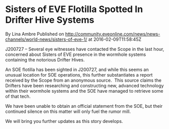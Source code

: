 # Sisters of EVE Flotilla Spotted In Drifter Hive Systems
By Lina Ambre
Published on http://community.eveonline.com/news/news-channels/world-news/sisters-of-eve-1/ at 2016-02-09T11:58:45Z

J200727 – Several eye witnesses have contacted the Scope in the last hour, concerned about Sisters of EVE presence in the wormhole systems containing the notorious Drifter Hives.&nbsp;

An SOE flotilla has been sighted in J200727, and while this seems an unusual location for SOE operations, this further substantiates a report received by the Scope from an anonymous source.&nbsp; This source claims the Drifters have been researching and constructing new, advanced technology within their wormhole systems and the SOE have managed to retrieve some of that tech.

We have been unable to obtain an official statement from the SOE, but their continued silence on this matter will only fuel the rumor mill.

We will bring you further updates as this story develops.

